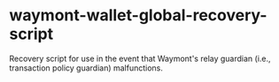 # waymont-wallet-global-recovery-script
Recovery script for use in the event that Waymont's relay guardian (i.e., transaction policy guardian) malfunctions.
